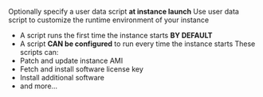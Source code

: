 Optionally specify a user data script **at instance launch**
Use user data script to customize the runtime environment of your instance 
- A script runs the first time the instance starts **BY DEFAULT**
- A script **CAN be configured** to run every time the instance starts
These scripts can:
- Patch and update instance AMI
- Fetch and install software license key
- Install additional software
- and more...
